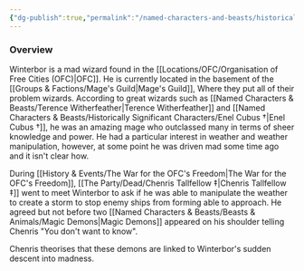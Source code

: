 ```yaml
---
{"dg-publish":true,"permalink":"/named-characters-and-beasts/historically-significant-characters/agolin-winterbor/","tags":["NPC"],"updated":"2025-01-18T23:46:47.522+00:00"}
---
```



### Overview
Winterbor is a mad wizard found in the [[Locations/OFC/Organisation of Free Cities (OFC)\|OFC]]. He is currently located in the basement of the [[Groups & Factions/Mage's Guild\|Mage's Guild]], Where they put all of their problem wizards. According to great wizards such as [[Named Characters & Beasts/Terence Witherfeather\|Terence Witherfeather]] and [[Named Characters & Beasts/Historically Significant  Characters/Enel Cubus †\|Enel Cubus †]], he was an amazing mage who outclassed many in terms of sheer knowledge and power. He had a particular interest in weather and weather manipulation, however, at some point he was driven mad some time ago and it isn't clear how. 

During [[History & Events/The War for the OFC's Freedom\|The War for the OFC's Freedom]], [[The Party/Dead/Chenris Tallfellow ‡\|Chenris Tallfellow ‡]] went to meet Winterbor to ask if he was able to manipulate the weather to create a storm to stop enemy ships from forming able to approach. He agreed but not before two [[Named Characters & Beasts/Beasts & Animals/Magic Demons\|Magic Demons]] appeared on his shoulder telling Chenris "You don't want to know".

Chenris theorises that these demons are linked to Winterbor's sudden descent into madness. 
